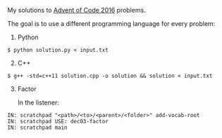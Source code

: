 
My solutions to [Advent of Code 2016](http://adventofcode.com/2016) problems.

The goal is to use a different programming language for every problem:

1. Python
```
$ python solution.py < input.txt
```

2. C++
```
$ g++ -std=c++11 solution.cpp -o solution && solution < input.txt
```

3. Factor

	In the listener:
```
IN: scratchpad "<path>/<to>/<parent>/<folder>" add-vocab-root
IN: scratchpad USE: dec03-factor
IN: scratchpad main
```
